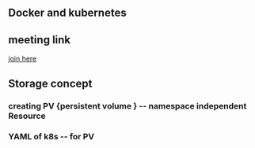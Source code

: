 ## Docker and kubernetes 

## meeting link

[join here](https://teams.live.com/meet/9546629977527)

## Storage concept 

### creating PV {persistent volume } -- namespace independent Resource 

### YAML of k8s -- for PV 


